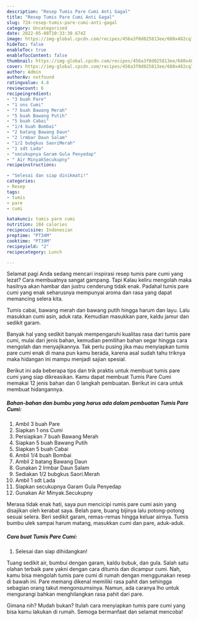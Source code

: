 ```yaml
---
description: "Resep Tumis Pare Cumi Anti Gagal"
title: "Resep Tumis Pare Cumi Anti Gagal"
slug: 724-resep-tumis-pare-cumi-anti-gagal
category: Uncategorized
date: 2022-05-08T10:33:30.674Z
image: https://img-global.cpcdn.com/recipes/456a3f0d025813ee/680x482cq70/tumis-pare-cumi-foto-resep-utama.jpg
hideToc: false
enableToc: true
enableTocContent: false
thumbnail: https://img-global.cpcdn.com/recipes/456a3f0d025813ee/680x482cq70/tumis-pare-cumi-foto-resep-utama.jpg
cover: https://img-global.cpcdn.com/recipes/456a3f0d025813ee/680x482cq70/tumis-pare-cumi-foto-resep-utama.jpg
author: Admin
authorAv: notfound
ratingvalue: 4.8
reviewcount: 6
recipeingredient:
- "3 buah Pare"
- "1 ons Cumi"
- "7 buah Bawang Merah"
- "5 buah Bawang Putih"
- "5 buah Cabai"
- "1/4 buah Bombai"
- "2 batang Bawang Daun"
- "2 lrmbar Daun Salam"
- "1/2 bubgkus SaoriMerah"
- "1 sdt Lada"
- "secukupnya Garam Gula Penyedap"
- " Air MinyakSecukupny"
recipeinstructions:

- "Selesai dan siap dinikmati!"
categories:
- Resep
tags:
- tumis
- pare
- cumi

katakunci: tumis pare cumi 
nutrition: 184 calories
recipecuisine: Indonesian
preptime: "PT34M"
cooktime: "PT39M"
recipeyield: "2"
recipecategory: Lunch

---
```



Selamat pagi Anda sedang mencari inspirasi resep tumis pare cumi yang lezat? Cara membuatnya sangat gampang. Tapi Kalau keliru mengolah maka hasilnya akan hambar dan justru cenderung tidak enak. Padahal tumis pare cumi yang enak seharusnya mempunyai aroma dan rasa yang dapat memancing selera kita.


Tumis cabai, bawang merah dan bawang putih hingga harum dan layu. Lalu masukkan cumi asin, aduk rata. Kemudian masukkan pare, kaldu jamur dan sedikit garam.

Banyak hal yang sedikit banyak mempengaruhi kualitas rasa dari tumis pare cumi, mulai dari jenis bahan, kemudian pemilihan bahan segar hingga cara mengolah dan menyajikannya. Tak perlu pusing jika mau menyiapkan tumis pare cumi enak di mana pun kamu berada, karena asal sudah tahu triknya maka hidangan ini mampu menjadi sajian spesial.


Berikut ini ada beberapa tips dan trik praktis untuk membuat tumis pare cumi yang siap dikreasikan. Kamu dapat membuat Tumis Pare Cumi memakai 12 jenis bahan dan 0 langkah pembuatan. Berikut ini cara untuk membuat hidangannya.

<!--inarticleads1-->

##### Bahan-bahan dan bumbu yang harus ada dalam pembuatan Tumis Pare Cumi:

1. Ambil 3 buah Pare
1. Siapkan 1 ons Cumi
1. Persiapkan 7 buah Bawang Merah
1. Siapkan 5 buah Bawang Putih
1. Siapkan 5 buah Cabai
1. Ambil 1/4 buah Bombai
1. Ambil 2 batang Bawang Daun
1. Gunakan 2 lrmbar Daun Salam
1. Sediakan 1/2 bubgkus Saori.Merah
1. Ambil 1 sdt Lada
1. Siapkan secukupnya Garam Gula Penyedap
1. Gunakan  Air Minyak.Secukupny


Merasa tidak enak hati, saya pun mencicipi rumis pare cumi asin yang disajikan oleh kerabat saya. Belah pare, buang bijinya lalu potong-potong sesuai selera. Beri sedikit garam, remas-remas hingga keluar airnya. Tumis bumbu ulek sampai harum matang, masukkan cumi dan pare, aduk-aduk. 

<!--inarticleads2-->

##### Cara buat Tumis Pare Cumi:


1. Selesai dan siap dihidangkan!

Tuang sedikit air, bumbui dengan garam, kaldu bubuk, dan gula. Salah satu olahan terbaik pare yakni dengan cara ditumis dan dicampur cumi. Nah, kamu bisa mengolah tumis pare cumi di rumah dengan menggunakan resep di bawah ini. Pare memang dikenal memiliki rasa pahit dan sehingga sebagian orang takut mengonsumsinya. Namun, ada caranya lho untuk mengurangi bahkan menghilangkan rasa pahit dari pare. 

Gimana nih? Mudah bukan? Itulah cara menyiapkan tumis pare cumi yang bisa kamu lakukan di rumah. Semoga bermanfaat dan selamat mencoba!
